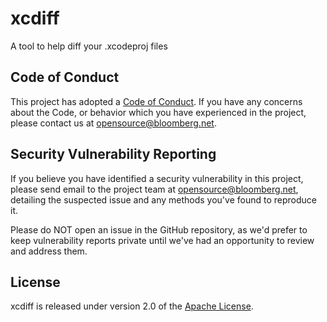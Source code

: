 # xcdiff
A tool to help diff your .xcodeproj files

## Code of Conduct

This project has adopted a
[Code of Conduct](https://github.com/bloomberg/.github/blob/master/CODE_OF_CONDUCT.md).
If you have any concerns about the Code, or behavior which you have experienced
in the project, please contact us at opensource@bloomberg.net.

## Security Vulnerability Reporting

If you believe you have identified a security vulnerability in this project,
please send email to the project team at opensource@bloomberg.net, detailing
the suspected issue and any methods you've found to reproduce it.

Please do NOT open an issue in the GitHub repository, as we'd prefer to keep
vulnerability reports private until we've had an opportunity to review and
address them.

## License

xcdiff is released under version 2.0 of the [Apache License](License.txt).
